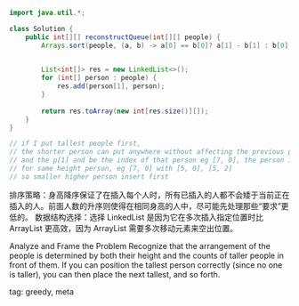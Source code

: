 ```java
import java.util.*;

class Solution {
    public int[][] reconstructQueue(int[][] people) {
        Arrays.sort(people, (a, b) -> a[0] == b[0]? a[1] - b[1] : b[0] - a[0]);
        

        List<int[]> res = new LinkedList<>();
        for (int[] person : people) {
            res.add(person[1], person);
        }
        
        return res.toArray(new int[res.size()][]);
    }
}

// if I put tallest people first,
// the shorter person can put anywhere without affecting the previous people
// and the p[1] and be the index of that person eg [7, 0], the person is [5, 0]
// for same height person, eg [7, 0] with [5, 0], [5, 2]
// so smaller higher person insert first

```

排序策略：身高降序保证了在插入每个人时，所有已插入的人都不会矮于当前正在插入的人。前面人数的升序则使得在相同身高的人中，尽可能先处理那些“要求”更低的。
数据结构选择：选择 LinkedList 是因为它在多次插入指定位置时比 ArrayList 更高效，因为 ArrayList 需要多次移动元素来空出位置。


Analyze and Frame the Problem
Recognize that the arrangement of the people is determined by both their height and the counts of taller people in front of them.
If you can position the tallest person correctly (since no one is taller), you can then place the next tallest, and so forth.

tag: greedy, meta